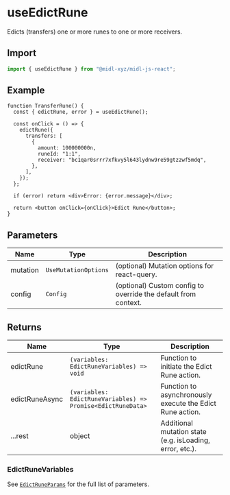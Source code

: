 # useEdictRune

Edicts (transfers) one or more runes to one or more receivers.

## Import

```ts
import { useEdictRune } from "@midl-xyz/midl-js-react";
```

## Example

```tsx
function TransferRune() {
  const { edictRune, error } = useEdictRune();

  const onClick = () => {
    edictRune({
      transfers: [
        {
          amount: 100000000n,
          runeId: "1:1",
          receiver: "bc1qar0srrr7xfkvy5l643lydnw9re59gtzzwf5mdq",
        },
      ],
    });
  };

  if (error) return <div>Error: {error.message}</div>;

  return <button onClick={onClick}>Edict Rune</button>;
}
```

## Parameters

| Name     | Type                 | Description                                                    |
| -------- | -------------------- | -------------------------------------------------------------- |
| mutation | `UseMutationOptions` | (optional) Mutation options for react-query.                   |
| config   | `Config`             | (optional) Custom config to override the default from context. |

## Returns

| Name           | Type                                                        | Description                                               |
| -------------- | ----------------------------------------------------------- | --------------------------------------------------------- |
| edictRune      | `(variables: EdictRuneVariables) => void`                   | Function to initiate the Edict Rune action.               |
| edictRuneAsync | `(variables: EdictRuneVariables) => Promise<EdictRuneData>` | Function to asynchronously execute the Edict Rune action. |
| ...rest        | object                                                      | Additional mutation state (e.g. isLoading, error, etc.).  |

### EdictRuneVariables

See [`EdictRuneParams`](../actions/edictRune.md#edictruneparams) for the full list of parameters.
